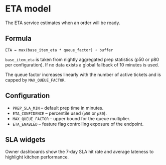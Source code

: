 # ETA model

The ETA service estimates when an order will be ready.

## Formula

```
ETA = max(base_item_eta * queue_factor) + buffer
```

`base_item_eta` is taken from nightly aggregated prep statistics (p50 or p80
per configuration). If no data exists a global fallback of 10 minutes is used.

The queue factor increases linearly with the number of active tickets and is
capped by `MAX_QUEUE_FACTOR`.

## Configuration

- `PREP_SLA_MIN` – default prep time in minutes.
- `ETA_CONFIDENCE` – percentile used (`p50` or `p80`).
- `MAX_QUEUE_FACTOR` – upper bound for the queue multiplier.
- `ETA_ENABLED` – feature flag controlling exposure of the endpoint.

## SLA widgets

Owner dashboards show the 7‑day SLA hit rate and average lateness to highlight
kitchen performance.
